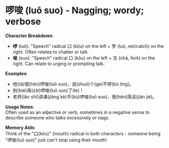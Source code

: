 # **啰唆 (luō suo) - Nagging; wordy; verbose**

**Character Breakdown**:  
- **啰** (luō): "Speech" radical 口 (kǒu) on the left + 罗 (luó, net/catch) on the right. Often relates to chatter or talk.  
- **唆** (suo): "Speech" radical 口 (kǒu) on the left + 叉 (chā, fork) on the right. Can relate to urging or prompting talk.

**Examples**:  
- 他(tā)很(hěn)啰唆(luō suo)，说(shuō)个(ge)不停(bù tíng)。  
- 别(bié)再(zài)啰唆(luō suo)了(le)！  
- 老师(lǎo shī)讲课(jiǎng kè)不(bù)啰唆(luō suo)，很(hěn)简洁(jiǎn jié)。

**Usage Notes**:  
Often used as an adjective or verb, sometimes in a negative sense to describe someone who talks excessively or nags.

**Memory Aids**:  
Think of the "口(kǒu)" (mouth) radical in both characters - someone being "啰唆(luō suo)" just can't stop using their mouth!